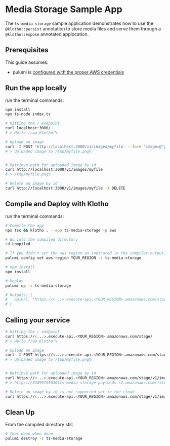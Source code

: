 # Media Storage Sample App

The `ts-media-storage` sample application demonstrates how to use the `@klotho::persist` annotation to store media files and serve them through a `@klotho::expose` annotated applocation.

## Prerequisites

This guide assumes:
- pulumi is [configured with the proper AWS credentials](https://www.pulumi.com/docs/get-started/aws/begin/#configure-pulumi-to-access-your-aws-account)


## Run the app locally

run the terminal commands:
```sh
npm install
npx ts-node index.ts
```

```sh
# hitting the / endpoint
curl localhost:3000/
# > Hello from Klotho!%

# Upload an image
curl -X POST 'http://localhost:3000/v1/images/myfile' --form 'image=@"path/to/your/image"'
# > Uploaded image to /tmp/myfile.png%


# Retrieve path for uploaded image by id
curl http://localhost:3000/v1/images/myfile
# > /tmp/myfile.png%

# Delete an image by id
curl http://localhost:3000/v1/images/myfile -X DELETE
```

## Compile and Deploy with Klotho

run the terminal commands:
```sh
# Compile the app
npx tsc && klotho . --app ts-media-storage -p aws

# Go into the compiled directory
cd compiled

# If you didn't set the aws region as indicated in the compiler output, do that now
pulumi config set aws:region YOUR_REGION -s ts-media-storage

# npm install
npm install

# Deploy
pulumi up -s ts-media-storage

# Outputs: {
#   apiUrl: 'https://<...>.execute-api.<YOUR_REGION>.amazonaws.com/stage/'
# }

```
## Calling your service

```sh
# hitting the / endpoint
curl https://<...>.execute-api.<YOUR_REGION>.amazonaws.com/stage/
# > Hello from Klotho!%

# Upload an image
curl -X POST https://<...>.execute-api.<YOUR_REGION>.amazonaws.com/stage/v1/images/myfile --form 'image=@"path/to/your/image"'
# > Uploaded image to /tmp/myfile.png%


# Retrieve path for uploaded image by id
curl https://<...>.execute-api.<YOUR_REGION>.amazonaws.com/stage/v1/images/myfile
# > https://338991950301ts-media-storage-payloads.s3.amazonaws.com/files/tmp/myfile.png%

# Delete an image by id is not supported yet in the cloud
curl https://<...>.execute-api.<YOUR_REGION>.amazonaws.com/stage/v1/images/myfile -X DELETE
```

## Clean Up
From the compiled directory still,
```sh
# Tear down when done
pulumi destroy -s ts-media-storage
```
